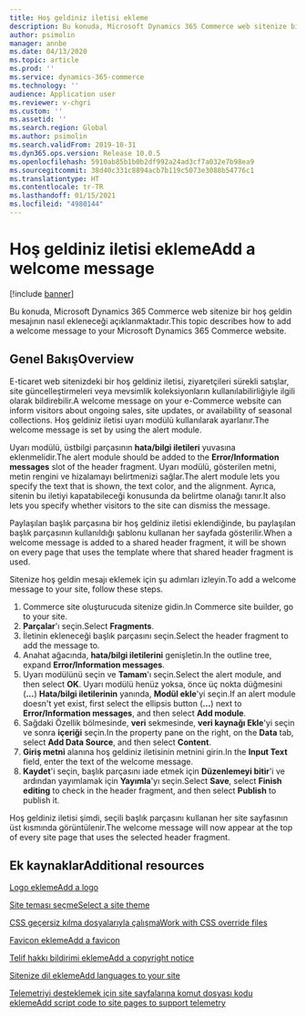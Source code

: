 ```yaml
---
title: Hoş geldiniz iletisi ekleme
description: Bu konuda, Microsoft Dynamics 365 Commerce web sitenize bir hoş geldin mesajının nasıl ekleneceği açıklanmaktadır.
author: psimolin
manager: annbe
ms.date: 04/13/2020
ms.topic: article
ms.prod: ''
ms.service: dynamics-365-commerce
ms.technology: ''
audience: Application user
ms.reviewer: v-chgri
ms.custom: ''
ms.assetid: ''
ms.search.region: Global
ms.author: psimolin
ms.search.validFrom: 2019-10-31
ms.dyn365.ops.version: Release 10.0.5
ms.openlocfilehash: 5910ab85b1b0b2df992a24ad3cf7a032e7b98ea9
ms.sourcegitcommit: 38d40c331c8894acb7b119c5073e3088b54776c1
ms.translationtype: HT
ms.contentlocale: tr-TR
ms.lasthandoff: 01/15/2021
ms.locfileid: "4980144"
---
```

# <a name="add-a-welcome-message"></a><span data-ttu-id="99563-103">Hoş geldiniz iletisi ekleme</span><span class="sxs-lookup"><span data-stu-id="99563-103">Add a welcome message</span></span>


[!include [banner](includes/banner.md)]

<span data-ttu-id="99563-104">Bu konuda, Microsoft Dynamics 365 Commerce web sitenize bir hoş geldin mesajının nasıl ekleneceği açıklanmaktadır.</span><span class="sxs-lookup"><span data-stu-id="99563-104">This topic describes how to add a welcome message to your Microsoft Dynamics 365 Commerce website.</span></span>

## <a name="overview"></a><span data-ttu-id="99563-105">Genel Bakış</span><span class="sxs-lookup"><span data-stu-id="99563-105">Overview</span></span>

<span data-ttu-id="99563-106">E-ticaret web sitenizdeki bir hoş geldiniz iletisi, ziyaretçileri sürekli satışlar, site güncelleştirmeleri veya mevsimlik koleksiyonların kullanılabilirliğiyle ilgili olarak bildirebilir.</span><span class="sxs-lookup"><span data-stu-id="99563-106">A welcome message on your e-Commerce website can inform visitors about ongoing sales, site updates, or availability of seasonal collections.</span></span> <span data-ttu-id="99563-107">Hoş geldiniz iletisi uyarı modülü kullanılarak ayarlanır.</span><span class="sxs-lookup"><span data-stu-id="99563-107">The welcome message is set by using the alert module.</span></span>

<span data-ttu-id="99563-108">Uyarı modülü, üstbilgi parçasının **hata/bilgi iletileri** yuvasına eklenmelidir.</span><span class="sxs-lookup"><span data-stu-id="99563-108">The alert module should be added to the **Error/Information messages** slot of the header fragment.</span></span> <span data-ttu-id="99563-109">Uyarı modülü, gösterilen metni, metin rengini ve hizalamayı belirtmenizi sağlar.</span><span class="sxs-lookup"><span data-stu-id="99563-109">The alert module lets you specify the text that is shown, the text color, and the alignment.</span></span> <span data-ttu-id="99563-110">Ayrıca, sitenin bu iletiyi kapatabileceği konusunda da belirtme olanağı tanır.</span><span class="sxs-lookup"><span data-stu-id="99563-110">It also lets you specify whether visitors to the site can dismiss the message.</span></span>

<span data-ttu-id="99563-111">Paylaşılan başlık parçasına bir hoş geldiniz iletisi eklendiğinde, bu paylaşılan başlık parçasının kullanıldığı şablonu kullanan her sayfada gösterilir.</span><span class="sxs-lookup"><span data-stu-id="99563-111">When a welcome message is added to a shared header fragment, it will be shown on every page that uses the template where that shared header fragment is used.</span></span>

<span data-ttu-id="99563-112">Sitenize hoş geldin mesajı eklemek için şu adımları izleyin.</span><span class="sxs-lookup"><span data-stu-id="99563-112">To add a welcome message to your site, follow these steps.</span></span>

1. <span data-ttu-id="99563-113">Commerce site oluşturucuda sitenize gidin.</span><span class="sxs-lookup"><span data-stu-id="99563-113">In Commerce site builder, go to your site.</span></span>
1. <span data-ttu-id="99563-114">**Parçalar**'ı seçin.</span><span class="sxs-lookup"><span data-stu-id="99563-114">Select **Fragments**.</span></span>
1. <span data-ttu-id="99563-115">İletinin ekleneceği başlık parçasını seçin.</span><span class="sxs-lookup"><span data-stu-id="99563-115">Select the header fragment to add the message to.</span></span>
1. <span data-ttu-id="99563-116">Anahat ağacında, **hata/bilgi iletilerini** genişletin.</span><span class="sxs-lookup"><span data-stu-id="99563-116">In the outline tree, expand **Error/Information messages**.</span></span>
1. <span data-ttu-id="99563-117">Uyarı modülünü seçin ve **Tamam**'ı seçin.</span><span class="sxs-lookup"><span data-stu-id="99563-117">Select the alert module, and then select **OK**.</span></span> <span data-ttu-id="99563-118">Uyarı modülü henüz yoksa, önce üç nokta düğmesini (**...**) **Hata/bilgi iletilerinin** yanında, **Modül ekle**'yi seçin.</span><span class="sxs-lookup"><span data-stu-id="99563-118">If an alert module doesn't yet exist, first select the ellipsis button (**...**) next to **Error/Information messages**, and then select **Add module**.</span></span>
1. <span data-ttu-id="99563-119">Sağdaki Özellik bölmesinde, **veri** sekmesinde, **veri kaynağı Ekle**'yi seçin ve sonra **içeriği** seçin.</span><span class="sxs-lookup"><span data-stu-id="99563-119">In the property pane on the right, on the **Data** tab, select **Add Data Source**, and then select **Content**.</span></span>
1. <span data-ttu-id="99563-120">**Giriş metni** alanına hoş geldiniz iletisinin metnini girin.</span><span class="sxs-lookup"><span data-stu-id="99563-120">In the **Input Text** field, enter the text of the welcome message.</span></span>
1. <span data-ttu-id="99563-121">**Kaydet**'i seçin, başlık parçasını iade etmek için **Düzenlemeyi bitir**'i ve ardından yayımlamak için **Yayımla**'yı seçin.</span><span class="sxs-lookup"><span data-stu-id="99563-121">Select **Save**, select **Finish editing** to check in the header fragment, and then select **Publish** to publish it.</span></span> 

<span data-ttu-id="99563-122">Hoş geldiniz iletisi şimdi, seçili başlık parçasını kullanan her site sayfasının üst kısmında görüntülenir.</span><span class="sxs-lookup"><span data-stu-id="99563-122">The welcome message will now appear at the top of every site page that uses the selected header fragment.</span></span>

## <a name="additional-resources"></a><span data-ttu-id="99563-123">Ek kaynaklar</span><span class="sxs-lookup"><span data-stu-id="99563-123">Additional resources</span></span>

[<span data-ttu-id="99563-124">Logo ekleme</span><span class="sxs-lookup"><span data-stu-id="99563-124">Add a logo</span></span>](add-logo.md)

[<span data-ttu-id="99563-125">Site teması seçme</span><span class="sxs-lookup"><span data-stu-id="99563-125">Select a site theme</span></span>](select-site-theme.md)

[<span data-ttu-id="99563-126">CSS geçersiz kılma dosyalarıyla çalışma</span><span class="sxs-lookup"><span data-stu-id="99563-126">Work with CSS override files</span></span>](css-override-files.md)

[<span data-ttu-id="99563-127">Favicon ekleme</span><span class="sxs-lookup"><span data-stu-id="99563-127">Add a favicon</span></span>](add-favicon.md)

[<span data-ttu-id="99563-128">Telif hakkı bildirimi ekleme</span><span class="sxs-lookup"><span data-stu-id="99563-128">Add a copyright notice</span></span>](add-copyright-notice.md)

[<span data-ttu-id="99563-129">Sitenize dil ekleme</span><span class="sxs-lookup"><span data-stu-id="99563-129">Add languages to your site</span></span>](add-languages-to-site.md)

[<span data-ttu-id="99563-130">Telemetriyi desteklemek için site sayfalarına komut dosyası kodu ekleme</span><span class="sxs-lookup"><span data-stu-id="99563-130">Add script code to site pages to support telemetry</span></span>](add-telemetry.md)

